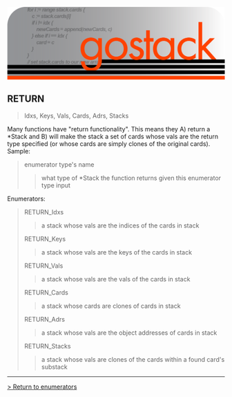 ![Banner](../../media/gostack_SmallerTransparent.png)

<h2>RETURN</h2>

 > Idxs, Keys, Vals, Cards, Adrs, Stacks

Many functions have "return functionality".  This means they A) return a *Stack and B) will make the stack a set of cards whose vals are the return type specified (or whose cards are simply clones of the original cards).  Sample:
 > enumerator type's name
 >> what type of *Stack the function returns given this enumerator type input

Enumerators:
 > RETURN_Idxs
 >> a stack whose vals are the indices of the cards in stack
 >
 > RETURN_Keys
 >> a stack whose vals are the keys of the cards in stack
 >
 > RETURN_Vals
 >> a stack whose vals are the vals of the cards in stack
 >
 > RETURN_Cards
 >> a stack whose cards are clones of cards in stack
 >
 > RETURN_Adrs
 >> a stack whose vals are the object addresses of cards in stack
 >
 > RETURN_Stacks
 >> a stack whose vals are clones of the cards within a found card's substack

 ---

 [> Return to enumerators](../enumsAPI.md)